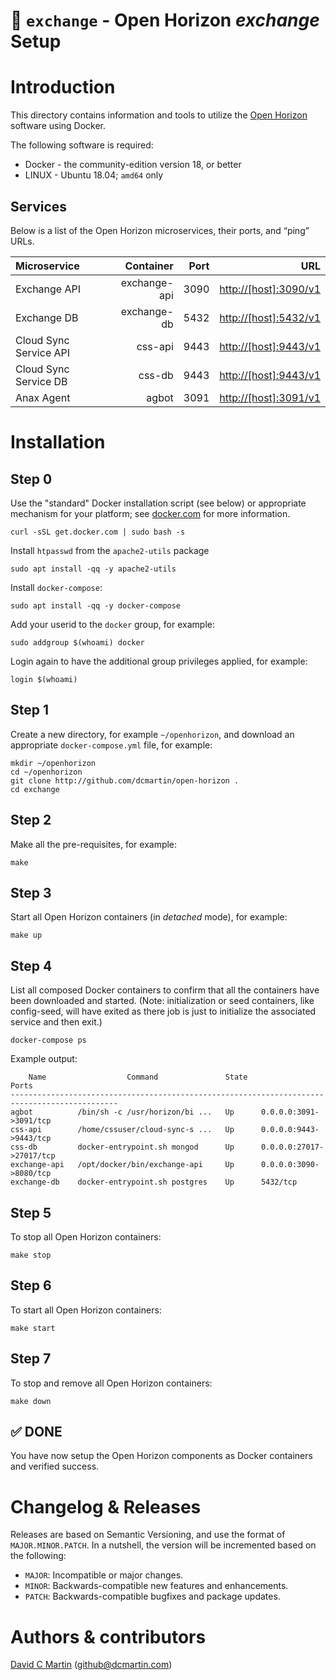# &#128679; `exchange` - Open Horizon _exchange_ Setup

# Introduction
This directory contains information and tools to utilize the [Open Horizon](https://github.com/open-horizon) software using Docker.

The following software is required:

+ Docker - the community-edition version 18, or better
+ LINUX - Ubuntu 18.04; `amd64` only

## Services
Below is a list of the Open Horizon microservices, their ports, and “ping” URLs.

Microservice|Container|Port|URL
:-------|-------:|-------:|-------:|
Exchange API|exchange-api|3090|[http://[host]:3090/v1](http://localhost:3090/v1)
Exchange DB|exchange-db|5432|[http://[host]:5432/v1](http://localhost:5432/v1)
Cloud Sync Service API|css-api|9443|[http://[host]:9443/v1](http://localhost:9443/v1)
Cloud Sync Service DB|css-db|9443|[http://[host]:9443/v1](http://localhost:9443/v1)
Anax Agent|agbot|3091|[http://[host]:3091/v1](http://localhost:3091/v1)

# Installation

## Step 0
Use the "standard" Docker installation script (see below) or appropriate mechanism for your platform; see [docker.com](https://www.docker.com/get-started) for more information.

```
curl -sSL get.docker.com | sudo bash -s
```

Install `htpasswd` from the `apache2-utils` package

```
sudo apt install -qq -y apache2-utils
```

Install `docker-compose`:

```
sudo apt install -qq -y docker-compose
```

Add your userid to the `docker` group, for example:

```
sudo addgroup $(whoami) docker
```

Login again to have the additional group privileges applied, for example:

```
login $(whoami)
```

## Step 1
Create a new directory, for example `~/openhorizon`, and download an appropriate `docker-compose.yml` file, for example:

```
mkdir ~/openhorizon
cd ~/openhorizon
git clone http://github.com/dcmartin/open-horizon .
cd exchange
```

## Step 2
Make all the pre-requisites, for example:

```
make
```

## Step 3
Start all Open Horizon containers (in _detached_ mode), for example:

```
make up
```

## Step 4
List all composed Docker containers to confirm that all the containers have been downloaded and started. (Note: initialization or seed containers, like config-seed, will have exited as there job is just to initialize the associated service and then exit.)

```
docker-compose ps
```

Example output:

```
    Name                  Command               State                       Ports
----------------------------------------------------------------------------------------------
agbot          /bin/sh -c /usr/horizon/bi ...   Up      0.0.0.0:3091->3091/tcp
css-api        /home/cssuser/cloud-sync-s ...   Up      0.0.0.0:9443->9443/tcp
css-db         docker-entrypoint.sh mongod      Up      0.0.0.0:27017->27017/tcp
exchange-api   /opt/docker/bin/exchange-api     Up      0.0.0.0:3090->8080/tcp
exchange-db    docker-entrypoint.sh postgres    Up      5432/tcp
```

## Step 5
To stop all Open Horizon containers:

```
make stop
```

## Step 6
To start all Open Horizon containers:

```
make start
```

## Step 7
To stop and remove all Open Horizon containers:

```
make down
```

## &#9989; DONE
You have now setup the Open Horizon components as Docker containers and verified success.

# Changelog & Releases

Releases are based on Semantic Versioning, and use the format
of ``MAJOR.MINOR.PATCH``. In a nutshell, the version will be incremented
based on the following:

- ``MAJOR``: Incompatible or major changes.
- ``MINOR``: Backwards-compatible new features and enhancements.
- ``PATCH``: Backwards-compatible bugfixes and package updates.

# Authors & contributors

[David C Martin][dcmartin] (github@dcmartin.com)

[userinput]: ../startup/userinput.json
[service-json]: ../startup/service.json
[build-json]: ../startup/build.json
[dockerfile]: ../startup/Dockerfile


[dcmartin]: https://github.com/dcmartin
[issue]: https://github.com/dcmartin/open-horizon/issues
[macos-install]: http://pkg.bluehorizon.network/macos
[open-horizon]: http://github.com/open-horizon/
[repository]: https://github.com/dcmartin/open-horizon
[setup]: ../setup/README.md
